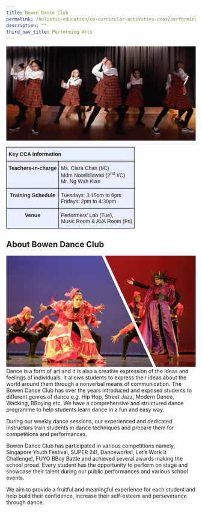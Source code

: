 ```yaml
---
title: Bowen Dance Club
permalink: /holistic-education/co-curricular-activities-ccas/performing-arts/bowen-dance-club/
description: ""
third_nav_title: Performing Arts
---
```

![](/images/CCAs/Performing%20Arts/Bowen%20Dance%20Club/dance%20club%20pic%201.jpg)
<style type="text/css">
.tg  {border-collapse:collapse;border-spacing:0;}
.tg td{border-color:black;border-style:solid;border-width:1px;font-family:Arial, sans-serif;font-size:14px;
  overflow:hidden;padding:10px 5px;word-break:normal;}
.tg th{border-color:black;border-style:solid;border-width:1px;font-family:Arial, sans-serif;font-size:14px;
  font-weight:normal;overflow:hidden;padding:10px 5px;word-break:normal;}
.tg .tg-qrg6{background-color:#E8EDFF;color:#252525;font-weight:bold;text-align:center;vertical-align:top}
.tg .tg-vqm8{background-color:#E8EDFF;color:#222;text-align:left;vertical-align:top}
.tg .tg-u05r{background-color:#E8EDFF;color:#222;font-weight:bold;text-align:left;vertical-align:top}
.tg .tg-lr6o{background-color:#E8EDFF;color:#222;text-align:left;vertical-align:middle}
</style>
<table class="tg">
<thead>
  <tr>
    <th class="tg-u05r" colspan="2">Key CCA Information</th>
  </tr>
</thead>
<tbody>
  <tr>
    <td class="tg-qrg6"><span style="color:#252525">Teachers-in-charge</span></td>
    <td class="tg-lr6o"><span style="color:#222">Ms.  Clara Chan (I/C)</span><br><span style="color:#222">Mdm Noorlidiawati (2<sup>nd</sup> I/C)</span><br><span style="color:#222">Mr. Ng Wah Kian</span><br></td>
  </tr>
  <tr>
    <td class="tg-qrg6"><span style="color:#252525">Training Schedule</span></td>
    <td class="tg-lr6o"><span style="color:#222">Tuesdays: 3:15pm to 6pm</span><br><span style="color:#222">Fridays: 2pm to 4:30pm</span></td>
  </tr>
  <tr>
    <td class="tg-qrg6"><span style="color:#252525">Venue</span><span style="color:#222"> </span></td>
    <td class="tg-vqm8">Performers’ Lab (Tue), <br>Music Room &amp; AVA Room (Fri)</td>
  </tr>
</tbody>
</table>

## About Bowen Dance Club

![](/images/CCAs/Performing%20Arts/Bowen%20Dance%20Club/dance%20club%20pic%202.jpg)
Dance is a form of art and it is also a creative expression of the ideas and feelings of individuals. It allows students to express their ideas about the world around them through a nonverbal means of communication. The Bowen Dance Club has over the years introduced and exposed students to different genres of dance e.g. Hip Hop, Street Jazz, Modern Dance, Wacking, BBoying etc. We have a comprehensive and structured dance programme to help students learn dance in a fun and easy way.

During our weekly dance sessions, our experienced and dedicated instructors train students in dance techniques and prepare them for competitions and performances. 

Bowen Dance Club has participated in various competitions namely, Singapore Youth Festival, SUPER 24!, Danceworks!, Let’s Work It Challenge!, FUYO BBoy Battle and achieved several awards making the school proud. Every student has the opportunity to perform on stage and showcase their talent during our public performances and various school events. 

We aim to provide a fruitful and meaningful experience for each student and help build their confidence, increase their self-esteem and perseverance through dance.